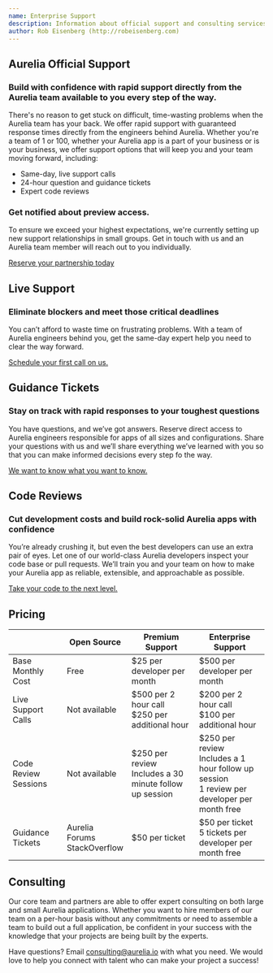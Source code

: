 ```yaml
---
name: Enterprise Support
description: Information about official support and consulting services from the Aurelia team.
author: Rob Eisenberg (http://robeisenberg.com)
---
```

<section>

  <!-- enterprise, official, premium, focused, preferred -->
  <h2>Aurelia Official Support</h2>

  <!-- keep your team moving  guaranteed response times, aurelia engineers, preferential treatment, escalation, everything you need to build a rock solid, direct access -->
  <h3>Build with confidence with rapid support directly from the Aurelia team available to you every step of the way.</h3>

  <p>There's no reason to get stuck on difficult, time-wasting problems when the Aurelia team has your back. We offer rapid support with guaranteed response times directly from the engineers behind Aurelia. Whether you're a team of 1 or 100, whether your Aurelia app is a part of your business or is your business, we offer support options that will keep you and your team moving forward, including:</p>

  <ul>
    <li>Same-day, live support calls</li>
    <li>24-hour question and guidance tickets</li>
    <li>Expert code reviews</li>
  </ul>

  <h3>Get notified about preview access.</h3>
  <p>To ensure we exceed your highest expectations, we're currently setting up new support relationships in small groups. Get in touch with us and an Aurelia team member will reach out to you individually.</p>

  <a href="contact">Reserve your partnership today</a>

</section>

## Live Support

<h3>Eliminate blockers and meet those critical deadlines</h3>
<p>You can’t afford to waste time on frustrating problems. With a team of Aurelia engineers behind you, get the same-day expert help you need to clear the way forward.</p>

<a href="contact">Schedule your first call on us.</a>

## Guidance Tickets

<h3>Stay on track with rapid responses to your toughest questions </h3>
<p>You have questions, and we’ve got answers. Reserve direct access to Aurelia engineers responsible for apps of all sizes and configurations. Share your questions with us and we’ll share everything we’ve learned with you so that you can make informed decisions every step fo the way.</p>

<a href="contact">We want to know what you want to know.</a>

## Code Reviews

<h3>Cut development costs and build rock-solid Aurelia apps with confidence</h3>
<p>You’re already crushing it, but even the best developers can use an extra pair of eyes. Let one of our world-class Aurelia developers inspect your code base or pull requests. We’ll train you and your team on how to make your Aurelia app as reliable, extensible, and approachable as possible.</p>

<a href="contact">Take your code to the next level.</a>

## Pricing

<table>
  <thead><tr>
    <th></th>
    <th>Open Source</th><!-- free -->
    <th>Premium Support</th><!-- Premium -->
    <th>Enterprise Support</th><!-- Enterprise -->
  </tr></thead>
  <tbody>
    <tr>
      <td>Base Monthly Cost</td>
      <td>Free</td>
      <td>$25 per developer per month</td>
      <td>$500 per developer per month</td>
    </tr>
    <tr>
      <td>Live Support Calls</td>
      <td>Not available</td>
      <td>
        $500 per 2 hour call
        <br />
        $250 per additional hour
      </td>
      <td>
        $200 per 2 hour call
        <br />
        $100 per additional hour
        <br />
    </tr>
    <tr>
      <td>Code Review Sessions</td>
      <td>Not available</td>
      <td>
        $250 per review
        <br />
        Includes a 30 minute follow up session
        <br />
      <td>
        $250 per review
        <br />
        Includes a 1 hour follow up session
        <br />
        1 review per developer per month free
      </td>
    </tr>
    <tr>
      <td>Guidance Tickets</td>
      <td>
        Aurelia Forums
        <br />
        StackOverflow
      </td>
      <td>$50 per ticket</td>
      <td>
        $50 per ticket
        <br />
        5 tickets per developer per month free
      </td>
    </tr>
  </tbody>
</table>

## Consulting

Our core team and partners are able to offer expert consulting on both large and small Aurelia applications. Whether you want to hire members of our team on a per-hour basis without any commitments or need to assemble a team to build out a full application, be confident in your success with the knowledge that your projects are being built by the experts.

Have questions? Email <a href="mailto://consulting@aurelia.io?subject=Aurelia Development Team Request">consulting@aurelia.io</a> with what you need. We would love to help you connect with talent who can make your project a success!
